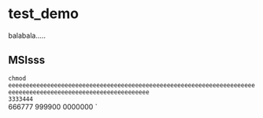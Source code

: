 # test_demo
balabala.....
## MSIsss


`chmod eeeeeeeeeeeeeeeeeeeeeeeeeeeeeeeeeeeeeeeeeeeeeeeeeeeeeeeeeeeeeeeeeeeeeeeeeeeeeeeeeeeeeeeeeeeeeeeeeeeeeeeeeeeeee`<br>
`3333444` <br>
666777
999900
0000000
`
